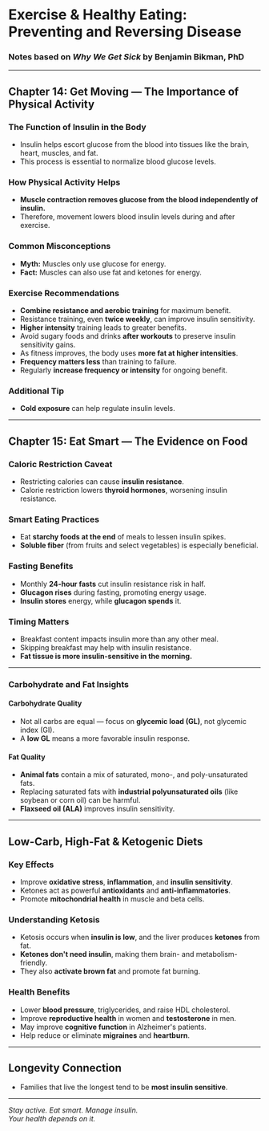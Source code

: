 # Exercise & Healthy Eating: Preventing and Reversing Disease

### Notes based on *Why We Get Sick* by Benjamin Bikman, PhD

---

## Chapter 14: Get Moving — The Importance of Physical Activity

### The Function of Insulin in the Body
- Insulin helps escort glucose from the blood into tissues like the brain, heart, muscles, and fat.
- This process is essential to normalize blood glucose levels.

### How Physical Activity Helps
- **Muscle contraction removes glucose from the blood independently of insulin.**
- Therefore, movement lowers blood insulin levels during and after exercise.

### Common Misconceptions
- **Myth:** Muscles only use glucose for energy.
- **Fact:** Muscles can also use fat and ketones for energy.

### Exercise Recommendations
- **Combine resistance and aerobic training** for maximum benefit.
- Resistance training, even **twice weekly**, can improve insulin sensitivity.
- **Higher intensity** training leads to greater benefits.
- Avoid sugary foods and drinks **after workouts** to preserve insulin sensitivity gains.
- As fitness improves, the body uses **more fat at higher intensities**.
- **Frequency matters less** than training to failure.
- Regularly **increase frequency or intensity** for ongoing benefit.

### Additional Tip
- **Cold exposure** can help regulate insulin levels.

---

## Chapter 15: Eat Smart — The Evidence on Food

### Caloric Restriction Caveat
- Restricting calories can cause **insulin resistance**.
- Calorie restriction lowers **thyroid hormones**, worsening insulin resistance.

### Smart Eating Practices
- Eat **starchy foods at the end** of meals to lessen insulin spikes.
- **Soluble fiber** (from fruits and select vegetables) is especially beneficial.

### Fasting Benefits
- Monthly **24-hour fasts** cut insulin resistance risk in half.
- **Glucagon rises** during fasting, promoting energy usage.
- **Insulin stores** energy, while **glucagon spends** it.

### Timing Matters
- Breakfast content impacts insulin more than any other meal.
- Skipping breakfast may help with insulin resistance.
- **Fat tissue is more insulin-sensitive in the morning.**

---

### Carbohydrate and Fat Insights

#### Carbohydrate Quality
- Not all carbs are equal — focus on **glycemic load (GL)**, not glycemic index (GI).
- A **low GL** means a more favorable insulin response.

#### Fat Quality
- **Animal fats** contain a mix of saturated, mono-, and poly-unsaturated fats.
- Replacing saturated fats with **industrial polyunsaturated oils** (like soybean or corn oil) can be harmful.
- **Flaxseed oil (ALA)** improves insulin sensitivity.

---

## Low-Carb, High-Fat & Ketogenic Diets

### Key Effects
- Improve **oxidative stress**, **inflammation**, and **insulin sensitivity**.
- Ketones act as powerful **antioxidants** and **anti-inflammatories**.
- Promote **mitochondrial health** in muscle and beta cells.

### Understanding Ketosis
- Ketosis occurs when **insulin is low**, and the liver produces **ketones** from fat.
- **Ketones don't need insulin**, making them brain- and metabolism-friendly.
- They also **activate brown fat** and promote fat burning.

### Health Benefits
- Lower **blood pressure**, triglycerides, and raise HDL cholesterol.
- Improve **reproductive health** in women and **testosterone** in men.
- May improve **cognitive function** in Alzheimer's patients.
- Help reduce or eliminate **migraines** and **heartburn**.

---

## Longevity Connection
- Families that live the longest tend to be **most insulin sensitive**.

---

*Stay active. Eat smart. Manage insulin.*  
*Your health depends on it.*
